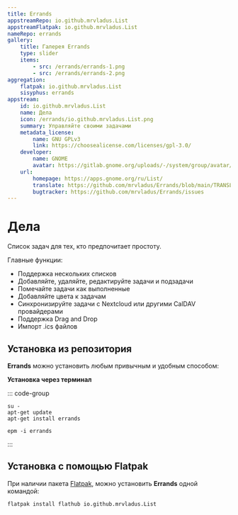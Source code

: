 ```yaml
---
title: Errands
appstreamRepo: io.github.mrvladus.List
appstreamFlatpak: io.github.mrvladus.List
nameRepo: errands
gallery: 
    title: Галерея Errands
    type: slider
    items: 
        - src: /errands/errands-1.png
        - src: /errands/errands-2.png
aggregation:
    flatpak: io.github.mrvladus.List
    sisyphus: errands
appstream:
    id: io.github.mrvladus.List
    name: Дела
    icon: /errands/io.github.mrvladus.List.png
    summary: Управляйте своими задачами
    metadata_license: 
        name: GNU GPLv3
        link: https://choosealicense.com/licenses/gpl-3.0/
    developer: 
        name: GNOME
        avatar: https://gitlab.gnome.org/uploads/-/system/group/avatar/8/gnomelogo.png?width=48
    url: 
        homepage: https://apps.gnome.org/ru/List/
        translate: https://github.com/mrvladus/Errands/blob/main/TRANSLATIONS.md
        bugtracker: https://github.com/mrvladus/Errands/issues
---
```


# Дела

Список задач для тех, кто предпочитает простоту.

Главные функции:

- Поддержка нескольких списков
- Добавляйте, удаляйте, редактируйте задачи и подзадачи
- Помечайте задачи как выполненные
- Добавляйте цвета к задачам
- Синхронизируйте задачи с Nextcloud или другими CalDAV провайдерами
- Поддержка Drag and Drop
- Импорт .ics файлов

<AGWGallery />

## Установка из репозитория

**Errands** можно установить любым привычным и удобным способом:

<!--@include: ./parts/install/software-repo.md-->

**Установка через терминал**

::: code-group

```shell[apt-get]
su -
apt-get update
apt-get install errands
```
```shell[epm]
epm -i errands
```

:::

## Установка c помощью Flatpak

При наличии пакета [Flatpak](/flatpak), можно установить **Errands** одной командой:

```shell
flatpak install flathub io.github.mrvladus.List
```

<!--@include: ./parts/install/software-flatpak.md-->